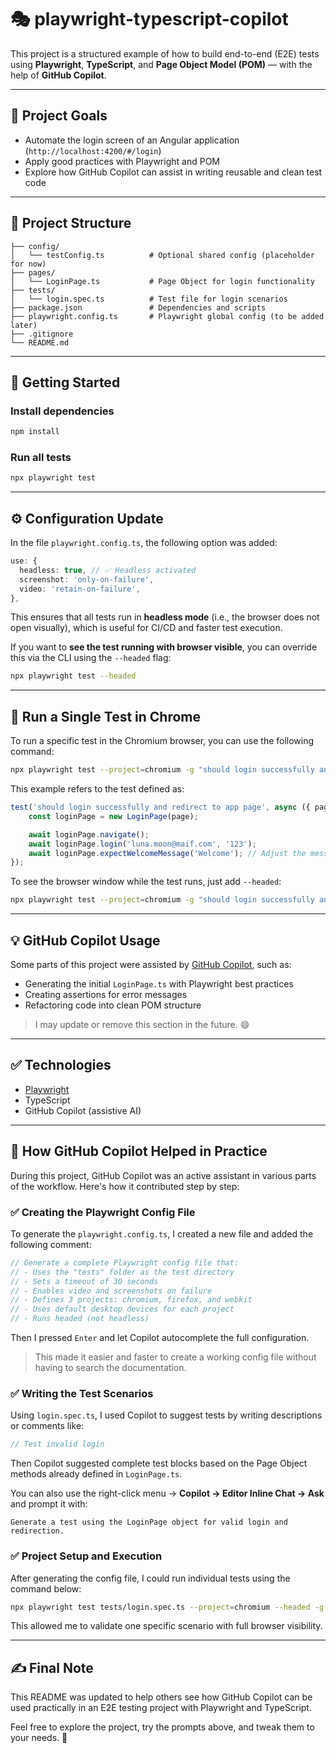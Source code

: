 # 🎭 playwright-typescript-copilot

This project is a structured example of how to build end-to-end (E2E) tests using **Playwright**, **TypeScript**, and **Page Object Model (POM)** — with the help of **GitHub Copilot**.

---

## 📌 Project Goals

- Automate the login screen of an Angular application (`http://localhost:4200/#/login`)
- Apply good practices with Playwright and POM
- Explore how GitHub Copilot can assist in writing reusable and clean test code

---

## 📁 Project Structure

```
├── config/
│   └── testConfig.ts          # Optional shared config (placeholder for now)
├── pages/
│   └── LoginPage.ts           # Page Object for login functionality
├── tests/
│   └── login.spec.ts          # Test file for login scenarios
├── package.json               # Dependencies and scripts
├── playwright.config.ts       # Playwright global config (to be added later)
├── .gitignore
└── README.md
```

---

## 🚀 Getting Started

### Install dependencies

```bash
npm install
```

### Run all tests

```bash
npx playwright test
```

---

## ⚙️ Configuration Update

In the file `playwright.config.ts`, the following option was added:

```ts
use: {
  headless: true, // ✅ Headless activated
  screenshot: 'only-on-failure',
  video: 'retain-on-failure',
},
```

This ensures that all tests run in **headless mode** (i.e., the browser does not open visually), which is useful for CI/CD and faster test execution.

If you want to **see the test running with browser visible**, you can override this via the CLI using the `--headed` flag:

```bash
npx playwright test --headed
```

---

## 🎯 Run a Single Test in Chrome

To run a specific test in the Chromium browser, you can use the following command:

```bash
npx playwright test --project=chromium -g "should login successfully and redirect to app page"
```

This example refers to the test defined as:

```ts
test('should login successfully and redirect to app page', async ({ page }) => {
    const loginPage = new LoginPage(page);

    await loginPage.navigate();
    await loginPage.login('luna.moon@maif.com', '123');
    await loginPage.expectWelcomeMessage('Welcome'); // Adjust the message if necessary
});
```

To see the browser window while the test runs, just add `--headed`:

```bash
npx playwright test --project=chromium -g "should login successfully and redirect to app page" --headed
```

---

## 💡 GitHub Copilot Usage

Some parts of this project were assisted by [GitHub Copilot](https://github.com/features/copilot), such as:

- Generating the initial `LoginPage.ts` with Playwright best practices
- Creating assertions for error messages
- Refactoring code into clean POM structure

> I may update or remove this section in the future. 😄

---

## ✅ Technologies

- [Playwright](https://playwright.dev)
- TypeScript
- GitHub Copilot (assistive AI)

---

## 🧠 How GitHub Copilot Helped in Practice

During this project, GitHub Copilot was an active assistant in various parts of the workflow. Here's how it contributed step by step:

### ✅ Creating the Playwright Config File

To generate the `playwright.config.ts`, I created a new file and added the following comment:

```ts
// Generate a complete Playwright config file that:
// - Uses the "tests" folder as the test directory
// - Sets a timeout of 30 seconds
// - Enables video and screenshots on failure
// - Defines 3 projects: chromium, firefox, and webkit
// - Uses default desktop devices for each project
// - Runs headed (not headless)
```

Then I pressed `Enter` and let Copilot autocomplete the full configuration.

> This made it easier and faster to create a working config file without having to search the documentation.

### ✅ Writing the Test Scenarios

Using `login.spec.ts`, I used Copilot to suggest tests by writing descriptions or comments like:

```ts
// Test invalid login
```

Then Copilot suggested complete test blocks based on the Page Object methods already defined in `LoginPage.ts`.

You can also use the right-click menu → **Copilot → Editor Inline Chat → Ask** and prompt it with:

```
Generate a test using the LoginPage object for valid login and redirection.
```

### ✅ Project Setup and Execution

After generating the config file, I could run individual tests using the command below:

```bash
npx playwright test tests/login.spec.ts --project=chromium --headed -g "should login successfully and redirect to app page"
```

This allowed me to validate one specific scenario with full browser visibility.

---

## ✍️ Final Note

This README was updated to help others see how GitHub Copilot can be used practically in an E2E testing project with Playwright and TypeScript.

Feel free to explore the project, try the prompts above, and tweak them to your needs. 🚀

